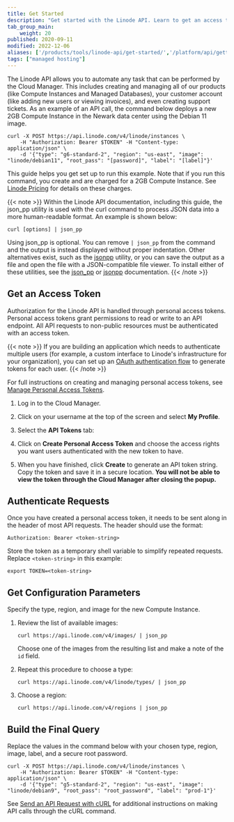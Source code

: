 ```yaml
---
title: Get Started
description: "Get started with the Linode API. Learn to get an access token, create an API token, authenticate requests, get configuration parameters, and build the final query."
tab_group_main:
    weight: 20
published: 2020-09-11
modified: 2022-12-06
aliases: ['/products/tools/linode-api/get-started/','/platform/api/getting-started-with-the-linode-api-classic-manager/','/platform/api/getting-started-with-the-linode-api-new-manager/','/platform/api/getting-started-with-the-linode-api/','/guides/getting-started-with-the-linode-api/','/products/tools/linode-api/guides/build-final-query/','/products/tools/linode-api/guides/get-config-parameters/']
tags: ["managed hosting"]
---
```


The Linode API allows you to automate any task that can be performed by the Cloud Manager. This includes creating and managing all of our products (like Compute Instances and Managed Databases), your customer account (like adding new users or viewing invoices), and even creating support tickets. As an example of an API call, the command below deploys a new 2GB Compute Instance in the Newark data center using the Debian 11 image.

```command
curl -X POST https://api.linode.com/v4/linode/instances \
    -H "Authorization: Bearer $TOKEN" -H "Content-type: application/json" \
    -d '{"type": "g6-standard-2", "region": "us-east", "image": "linode/debian11", "root_pass": "[password]", "label": "[label]"}'
```

This guide helps you get set up to run this example. Note that if you run this command, you create and are charged for a 2GB Compute Instance. See [Linode Pricing](https://www.linode.com/pricing/) for details on these charges.

{{< note >}}
Within the Linode API documentation, including this guide, the json_pp utility is used with the curl command to process JSON data into a more human-readable format. An example is shown below:

```command
curl [options] | json_pp
```

Using json_pp is optional. You can remove `| json_pp` from the command and the output is instead displayed without proper indentation. Other alternatives exist, such as the [jsonpp](https://github.com/jmhodges/jsonpp) utility, or you can save the output as a file and open the file with a JSON-compatible file viewer. To install either of these utilities, see the [json_pp](https://github.com/deftek/json_pp) or [jsonpp](https://github.com/jmhodges/jsonpp) documentation.
{{< /note >}}

## Get an Access Token

Authorization for the Linode API is handled through personal access tokens. Personal access tokens grant permissions to read or write to an API endpoint. All API requests to non-public resources must be authenticated with an access token.

{{< note >}}
If you are building an application which needs to authenticate multiple users (for example, a custom interface to Linode's infrastructure for your organization), you can set up an [OAuth authentication flow](/docs/api/#oauth) to generate tokens for each user.
{{< /note >}}

For full instructions on creating and managing personal access tokens, see [Manage Personal Access Tokens](/docs/products/tools/api/guides/manage-api-tokens/#create-an-api-token).

1. Log in to the Cloud Manager.

1. Click on your username at the top of the screen and select **My Profile**.

1. Select the **API Tokens** tab:

1. Click on **Create Personal Access Token** and choose the access rights you want users authenticated with the new token to have.

1. When you have finished, click **Create** to generate an API token string. Copy the token and save it in a secure location. **You will not be able to view the token through the Cloud Manager after closing the popup.**

## Authenticate Requests

Once you have created a personal access token, it needs to be sent along in the header of most API requests. The header should use the format:

```command
Authorization: Bearer <token-string>
```

Store the token as a temporary shell variable to simplify repeated requests. Replace `<token-string>` in this example:

```command
export TOKEN=<token-string>
```

## Get Configuration Parameters

Specify the type, region, and image for the new Compute Instance.

1. Review the list of available images:

    ```command
    curl https://api.linode.com/v4/images/ | json_pp
    ```

    Choose one of the images from the resulting list and make a note of the `id` field.

1. Repeat this procedure to choose a type:

    ```command
    curl https://api.linode.com/v4/linode/types/ | json_pp
    ```

1. Choose a region:

    ```command
    curl https://api.linode.com/v4/regions | json_pp
    ```

## Build the Final Query

Replace the values in the command below with your chosen type, region, image, label, and a secure root password.

```command
curl -X POST https://api.linode.com/v4/linode/instances \
    -H "Authorization: Bearer $TOKEN" -H "Content-type: application/json" \
    -d '{"type": "g5-standard-2", "region": "us-east", "image": "linode/debian9", "root_pass": "root_password", "label": "prod-1"}'
```

See [Send an API Request with cURL](/docs/products/tools/api/guides/curl/) for additional instructions on making API calls through the cURL command.